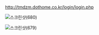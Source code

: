 http://tmdzm.dothome.co.kr/login/login.php

![스크린샷(680)](https://github.com/ks2019575010/webprograming/assets/48661594/5de37132-e7a0-41a8-bfb0-485ae6408af6)


![스크린샷(679)](https://github.com/ks2019575010/webprograming/assets/48661594/140a4553-c4ad-4675-93ee-d0afbb6e9c2e)
